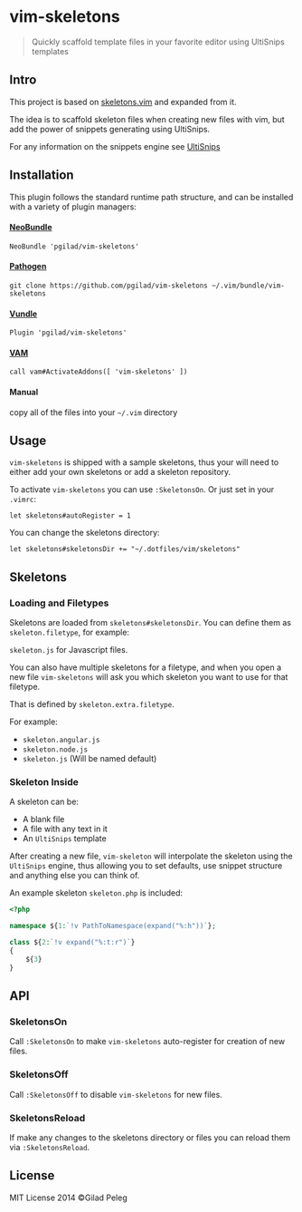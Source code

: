 # vim-skeletons

> Quickly scaffold template files in your favorite editor using UltiSnips templates

## Intro

This project is based on [skeletons.vim](https://github.com/tobyS/skeletons.vim) and expanded
from it.

The idea is to scaffold skeleton files when creating new files with vim, but add the power of
snippets generating using UltiSnips.

For any information on the snippets engine see [UltiSnips](https://github.com/SirVer/ultisnips)

## Installation

This plugin follows the standard runtime path structure, and can be installed with a variety of plugin managers:

#### [NeoBundle](https://github.com/Shougo/neobundle.vim)
`NeoBundle 'pgilad/vim-skeletons'`

#### [Pathogen](https://github.com/tpope/vim-pathogen)
`git clone https://github.com/pgilad/vim-skeletons ~/.vim/bundle/vim-skeletons`

#### [Vundle](https://github.com/gmarik/vundle)
`Plugin 'pgilad/vim-skeletons'`

#### [VAM](https://github.com/MarcWeber/vim-addon-manager)
`call vam#ActivateAddons([ 'vim-skeletons' ])`

####  Manual
copy all of the files into your `~/.vim` directory

## Usage

`vim-skeletons` is shipped with a sample skeletons, thus your will need to either add your
own skeletons or add a skeleton repository.

To activate `vim-skeletons` you can use `:SkeletonsOn`. Or just set in your `.vimrc`:
```vim
let skeletons#autoRegister = 1
```

You can change the skeletons directory:
```vim
let skeletons#skeletonsDir += "~/.dotfiles/vim/skeletons"
```

## Skeletons

### Loading and Filetypes

Skeletons are loaded from `skeletons#skeletonsDir`. You can define them as `skeleton.filetype`, for example:

`skeleton.js` for Javascript files.

You can also have multiple skeletons for a filetype, and when you open a new file `vim-skeletons` will ask you which
skeleton you want to use for that filetype.

That is defined by `skeleton.extra.filetype`.

For example:

- `skeleton.angular.js`
- `skeleton.node.js`
- `skeleton.js` (Will be named default)

### Skeleton Inside

A skeleton can be:
- A blank file
- A file with any text in it
- An `UltiSnips` template

After creating a new file, `vim-skeleton` will interpolate the skeleton using the `UltiSnips` engine,
thus allowing you to set defaults, use snippet structure and anything else you can think of.

An example skeleton `skeleton.php` is included:

```php
<?php

namespace ${1:`!v PathToNamespace(expand("%:h"))`};

class ${2:`!v expand("%:t:r")`}
{
    ${3}
}
```

## API

### SkeletonsOn

Call `:SkeletonsOn` to make `vim-skeletons` auto-register for creation of new files.

### SkeletonsOff

Call `:SkeletonsOff` to disable `vim-skeletons` for new files.

### SkeletonsReload

If make any changes to the skeletons directory or files you can reload them via `:SkeletonsReload`.

## License

MIT License 2014 ©Gilad Peleg
